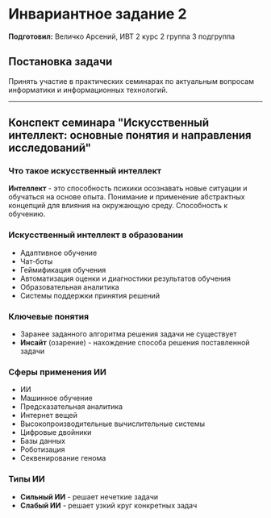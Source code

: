 # Инвариантное задание 2

**Подготовил:** Величко Арсений, ИВТ 2 курс 2 группа 3 подгруппа

## Постановка задачи

Принять участие в практических семинарах по актуальным вопросам информатики и информационных технологий.

---

## Конспект семинара "Искусственный интеллект: основные понятия и направления исследований"

### Что такое искусственный интеллект

**Интеллект** - это способность психики осознавать новые ситуации и обучаться на основе опыта. Понимание и применение
абстрактных концепций для влияния на окружающую среду. Способность к обучению.

### Искусственный интеллект в образовании

- Адаптивное обучение
- Чат-боты
- Геймификация обучения
- Автоматизация оценки и диагностики результатов обучения
- Образовательная аналитика
- Системы поддержки принятия решений

### Ключевые понятия

- Заранее заданного алгоритма решения задачи не существует
- **Инсайт** (озарение) - нахождение способа решения поставленной задачи

### Сферы применения ИИ

- ИИ
- Машинное обучение
- Предсказательная аналитика
- Интернет вещей
- Высокопроизводительные вычислительные системы
- Цифровые двойники
- Базы данных
- Роботизация
- Секвенирование генома

### Типы ИИ

- **Сильный ИИ** - решает нечеткие задачи
- **Слабый ИИ** - решает узкий круг конкретных задач
